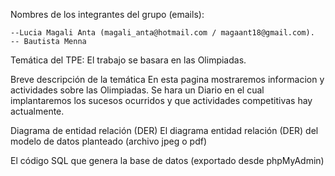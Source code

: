 Nombres de los integrantes del grupo (emails): 

    --Lucia Magali Anta (magali_anta@hotmail.com / magaant18@gmail.com). 
    -- Bautista Menna 
    
Temática del TPE:
  El trabajo se basara en las Olimpiadas.
  
Breve descripción de la temática
  En esta pagina mostraremos informacion y actividades sobre las Olimpiadas. Se hara un Diario en el cual implantaremos los sucesos ocurridos y que actividades competitivas hay actualmente.
  
Diagrama de entidad relación (DER)
El diagrama entidad relación (DER) del modelo de datos planteado (archivo jpeg o pdf)

El código SQL que genera la base de datos (exportado desde phpMyAdmin)
 
